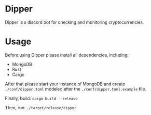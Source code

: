 # Dipper
Dipper is a discord bot for checking and monitoring cryptocurrencies. 

# Usage
Before using Dipper please install all dependencies, including:
* MongoDB
* Rust
* Cargo

After that please start your instance of MongoDB and create `./conf/dipper.toml` modeled after the `./conf/dipper.toml.example` file.

Finally, build:
`cargo build --release`
 
 Then, run:
 `./target/release/dipper`
